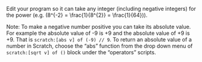 Edit your program so it can take any integer (including negative integers) for the power (e.g. \(8^{-2} = \frac{1}{8^{2}} = \frac{1}{64}\)).

Note: To make a negative number positive you can take its absolute value.
For example the absolute value of -9 is +9 and the absolute value of +9 is +9.
That is `scratch:[abs v] of (-9) // 9`.
To return an absolute value of a number in Scratch, choose the “abs” function from the drop down menu of `scratch:[sqrt v] of ()` block under the “operators” scripts.
